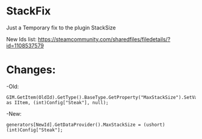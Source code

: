 # StackFix
Just a Temporary fix to the plugin StackSize

New Ids list:
https://steamcommunity.com/sharedfiles/filedetails/?id=1108537579

# Changes:

  -Old:
  
	GIM.GetItem(OldId).GetType().BaseType.GetProperty("MaxStackSize").SetValue(GIM.GetItem(OldId) as IItem, (int)Config["Steak"], null);
  
  -New:
  
	generators[NewId].GetDataProvider().MaxStackSize = (ushort)(int)Config["Steak"];
